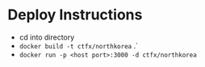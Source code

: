 # Deploy Instructions
* cd into directory
* `docker build -t ctfx/northkorea` .`
* `docker run -p <host port>:3000 -d ctfx/northkorea`
